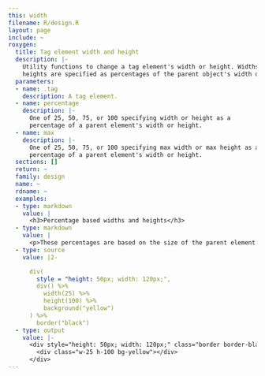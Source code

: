 ```yaml
---
this: width
filename: R/design.R
layout: page
include: ~
roxygen:
  title: Tag element width and height
  description: |-
    Utility functions to change a tag element's width or height. Widths and
    heights are specified as percentages of the parent object's width or height.
  parameters:
  - name: .tag
    description: A tag element.
  - name: percentage
    description: |-
      One of 25, 50, 75, or 100 specifying width or height as a
      percentage of a parent element's width or height.
  - name: max
    description: |-
      One of 25, 50, 75, or 100 specifying max width or max height as a
      percentage of a parent element's width or height.
  sections: []
  return: ~
  family: design
  name: ~
  rdname: ~
  examples:
  - type: markdown
    value: |
      <h3>Percentage based widths and heights</h3>
  - type: markdown
    value: |
      <p>These percentages are based on the size of the parent element.</p>
  - type: source
    value: |2-

      div(
        style = "height: 50px; width: 120px;",
        div() %>%
          width(25) %>%
          height(100) %>%
          background("yellow")
      ) %>%
        border("black")
  - type: output
    value: |-
      <div style="height: 50px; width: 120px;" class="border border-black">
        <div class="w-25 h-100 bg-yellow"></div>
      </div>
---
```

